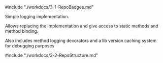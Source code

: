 #include "./workdocs/3-1-RepoBadges.md"

Simple logging implementation.

Allows replacing the implementation and give access to static methods and method binding.

Also includes method logging decorators and a lib version caching system for debugging purposes

#include "./workdocs/3-2-RepoStructure.md"

